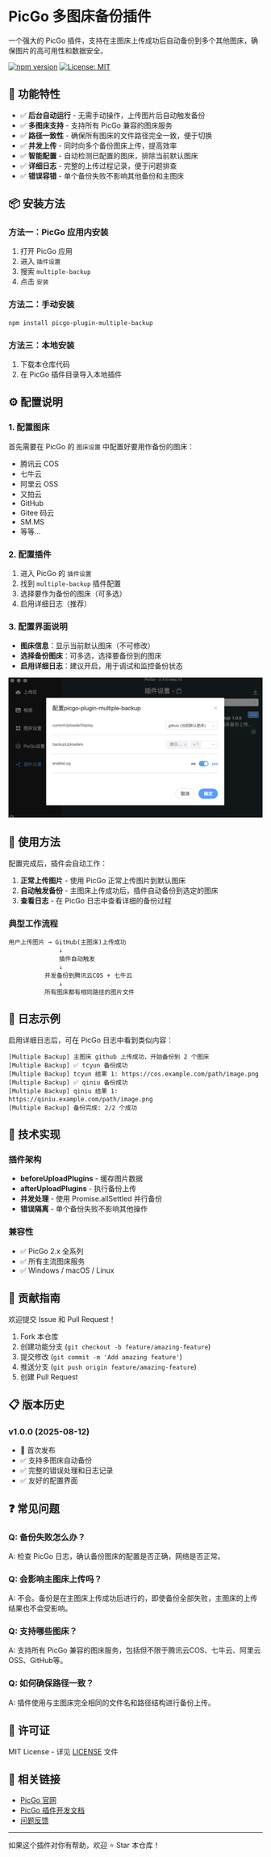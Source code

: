 # PicGo 多图床备份插件

一个强大的 PicGo 插件，支持在主图床上传成功后自动备份到多个其他图床，确保图片的高可用性和数据安全。

[![npm version](https://badge.fury.io/js/picgo-plugin-multiple-backup.svg)](https://badge.fury.io/js/picgo-plugin-multiple-backup)
[![License: MIT](https://img.shields.io/badge/License-MIT-yellow.svg)](https://opensource.org/licenses/MIT)

## 🚀 功能特性

- ✅ **后台自动运行** - 无需手动操作，上传图片后自动触发备份
- ✅ **多图床支持** - 支持所有 PicGo 兼容的图床服务
- ✅ **路径一致性** - 确保所有图床的文件路径完全一致，便于切换
- ✅ **并发上传** - 同时向多个备份图床上传，提高效率  
- ✅ **智能配置** - 自动检测已配置的图床，排除当前默认图床
- ✅ **详细日志** - 完整的上传过程记录，便于问题排查
- ✅ **错误容错** - 单个备份失败不影响其他备份和主图床

## 📦 安装方法

### 方法一：PicGo 应用内安装
1. 打开 PicGo 应用
2. 进入 `插件设置`
3. 搜索 `multiple-backup` 
4. 点击 `安装`

### 方法二：手动安装
```bash
npm install picgo-plugin-multiple-backup
```

### 方法三：本地安装
1. 下载本仓库代码
2. 在 PicGo 插件目录导入本地插件

## ⚙️ 配置说明

### 1. 配置图床
首先需要在 PicGo 的 `图床设置` 中配置好要用作备份的图床：
- 腾讯云 COS
- 七牛云
- 阿里云 OSS  
- 又拍云
- GitHub
- Gitee 码云
- SM.MS
- 等等...

### 2. 配置插件
1. 进入 PicGo 的 `插件设置`
2. 找到 `multiple-backup` 插件配置
3. 选择要作为备份的图床（可多选）
4. 启用详细日志（推荐）

### 3. 配置界面说明
- **图床信息**：显示当前默认图床（不可修改）
- **选择备份图床**：可多选，选择要备份到的图床
- **启用详细日志**：建议开启，用于调试和监控备份状态

![插件设置界面](./images/setting.png)

## 🎯 使用方法

配置完成后，插件会自动工作：

1. **正常上传图片** - 使用 PicGo 正常上传图片到默认图床
2. **自动触发备份** - 主图床上传成功后，插件自动备份到选定的图床
3. **查看日志** - 在 PicGo 日志中查看详细的备份过程

### 典型工作流程
```
用户上传图片 → GitHub(主图床)上传成功 
              ↓
              插件自动触发
              ↓
          并发备份到腾讯云COS + 七牛云
              ↓
          所有图床都有相同路径的图片文件
```

## 📝 日志示例

启用详细日志后，可在 PicGo 日志中看到类似内容：

```
[Multiple Backup] 主图床 github 上传成功，开始备份到 2 个图床
[Multiple Backup] ✅ tcyun 备份成功
[Multiple Backup] tcyun 结果 1: https://cos.example.com/path/image.png
[Multiple Backup] ✅ qiniu 备份成功  
[Multiple Backup] qiniu 结果 1: https://qiniu.example.com/path/image.png
[Multiple Backup] 备份完成: 2/2 个成功
```

## 🔧 技术实现

### 插件架构
- **beforeUploadPlugins** - 缓存图片数据
- **afterUploadPlugins** - 执行备份上传
- **并发处理** - 使用 Promise.allSettled 并行备份
- **错误隔离** - 单个备份失败不影响其他操作

### 兼容性
- ✅ PicGo 2.x 全系列
- ✅ 所有主流图床服务
- ✅ Windows / macOS / Linux

## 🤝 贡献指南

欢迎提交 Issue 和 Pull Request！

1. Fork 本仓库
2. 创建功能分支 (`git checkout -b feature/amazing-feature`)
3. 提交修改 (`git commit -m 'Add amazing feature'`)
4. 推送分支 (`git push origin feature/amazing-feature`)
5. 创建 Pull Request

## 📋 版本历史

### v1.0.0 (2025-08-12)
- 🎉 首次发布
- ✅ 支持多图床自动备份
- ✅ 完整的错误处理和日志记录
- ✅ 友好的配置界面

## ❓ 常见问题

### Q: 备份失败怎么办？
A: 检查 PicGo 日志，确认备份图床的配置是否正确，网络是否正常。

### Q: 会影响主图床上传吗？
A: 不会。备份是在主图床上传成功后进行的，即使备份全部失败，主图床的上传结果也不会受影响。

### Q: 支持哪些图床？
A: 支持所有 PicGo 兼容的图床服务，包括但不限于腾讯云COS、七牛云、阿里云OSS、GitHub等。

### Q: 如何确保路径一致？
A: 插件使用与主图床完全相同的文件名和路径结构进行备份上传。

## 📄 许可证

MIT License - 详见 [LICENSE](LICENSE) 文件

## 🔗 相关链接

- [PicGo 官网](https://molunerfinn.com/PicGo/)
- [PicGo 插件开发文档](https://picgo.github.io/PicGo-Core-Doc/zh/dev-guide/cli.html#%E6%8F%92%E4%BB%B6%E7%B3%BB%E7%BB%9F)
- [问题反馈](https://github.com/2ue/picgo-plugin-multiple-backup/issues)

---

如果这个插件对你有帮助，欢迎 ⭐ Star 本仓库！